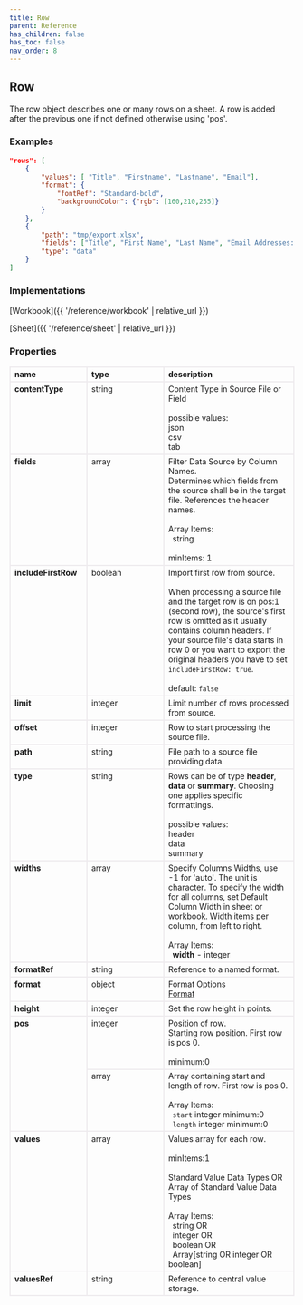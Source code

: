 ```yaml
---
title: Row
parent: Reference
has_children: false
has_toc: false
nav_order: 8
---
```


<style>

table {
    border-collapse: collapse;
}

.table-wrapper {
    border-radius: 2px;
    box-shadow: none;
}

th {
    text-align: start;
}

th, td {
    vertical-align: baseline;
    min-width: 120px;
    border: 2px solid #eeebee;
}

@media (min-width: 31.25rem) { th, td { font-size: 14px !important; } }

th:first-of-type, td:first-of-type { border-left: 2px solid #eeebee; }

tbody tr:last-of-type th, tbody tr:last-of-type td { border-bottom: 2px solid #eeebee; }
/* tbody tr:last-of-type td { padding-bottom: 0.75rem; } */
code {font-size: 0.83em;}

</style>

## Row

The row object describes one or many rows on a sheet. A row is added after the previous one if not defined otherwise using 'pos'.

### Examples

```json
"rows": [
    {
        "values": [ "Title", "Firstname", "Lastname", "Email"],
        "format": {
            "fontRef": "Standard-bold",
            "backgroundColor": {"rgb": [160,210,255]}
        }
    },
    {
        "path": "tmp/export.xlsx",
        "fields": ["Title", "First Name", "Last Name", "Email Addresses::Address"],
        "type": "data"
    }
]
```

### Implementations

[Workbook]({{ '/reference/workbook' | relative_url }})

[Sheet]({{ '/reference/sheet' | relative_url }})

### Properties

<table>
    <tr>
        <th>name</th>
        <th>type</th>
        <th>description</th>
    </tr>
    <tr>
        <th>contentType</th>
        <td>string</td>
        <td>Content Type in Source File or Field<br><br>possible values:<br>json<br>csv<br>tab</td>
    </tr>
    <tr>
        <th>fields</th>
        <td>array</td>
        <td>Filter Data Source by Column Names.<br>Determines which fields from the source shall be in the target file. References the header names.<br><br>Array Items:<br>&nbsp;&nbsp;string<br><br>minItems: 1</td>
    </tr>
    <tr>
        <th>includeFirstRow</th>
        <td>boolean</td>
        <td>Import first row from source.<br><br>When processing a source file and the target row is on pos:1 (second row), the source's first row is omitted as it usually contains column headers. If your source file's data starts in row 0 or you want to export the original headers you have to set <code>includeFirstRow: true</code>.<br><br>default: <code>false</code></td>
    </tr>
    <tr>
        <th>limit</th>
        <td>integer</td>
        <td>Limit number of rows processed from source.</td>
    </tr>
    <tr>
        <th>offset</th>
        <td>integer</td>
        <td>Row to start processing the source file.</td>
    </tr>
    <tr>
        <th>path</th>
        <td>string</td>
        <td>File path to a source file providing data.</td>
    </tr>
    <tr>
        <th>type</th>
        <td>string</td>
        <td>Rows can be of type <b>header</b>, <b>data</b> or <b>summary</b>. Choosing one applies specific formattings.<br><br>possible values:<br>header<br>data<br>summary</td>
    </tr>
    <tr>
        <th>widths</th>
        <td>array</td>
        <td>Specify Columns Widths, use -1 for 'auto'. The unit is character. To specify the width for all columns, set Default Column Width in sheet or workbook. Width items per column, from left to right.<br><br>Array Items:<br>&nbsp;&nbsp;<b>width</b> - integer</td>
    </tr>
    <tr>
        <th>formatRef</th>
        <td>string</td>
        <td>Reference to a named format.</td>
    </tr>
    <tr>
        <th>format</th>
        <td>object</td>
        <td>Format Options<br><a href="/reference/format/">Format</a></td>
    </tr>
    <tr>
        <th>height</th>
        <td>integer</td>
        <td>Set the row height in points.</td>
    </tr>
    <tr>
        <th rowspan=2>pos</th>
        <td>integer </td>
        <td>Position of row.<br>Starting row position. First row is pos 0.<br><br>minimum:0</td>
    </tr>
    <tr>
        <td>array</td>
        <td>Array containing start and length of row. First row is pos 0.<br><br>Array Items:<br>&nbsp;&nbsp;<code>start</code> integer minimum:0<br>&nbsp;&nbsp;<code>length</code> integer minimum:0</td>
    </tr>
    <tr>
        <th>values</th>
        <td>array</td>
        <td>Values array for each row.<br><br>minItems:1<br><br>Standard Value Data Types OR<br>Array of Standard Value Data Types<br><br>Array Items:<br>&nbsp;&nbsp;string OR<br>&nbsp;&nbsp;integer OR<br>&nbsp;&nbsp;boolean OR<br>&nbsp;&nbsp;Array[string OR integer OR boolean]</td>
    </tr>
    <tr>
        <th>valuesRef</th>
        <td>string</td>
        <td>Reference to central value storage.</td>
    </tr>
</table>